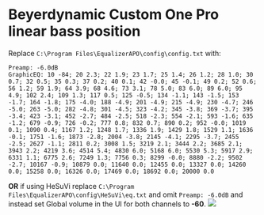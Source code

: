 # Beyerdynamic Custom One Pro linear bass position
Replace `C:\Program Files\EqualizerAPO\config\config.txt` with:
```
Preamp: -6.0dB
GraphicEQ: 10 -84; 20 2.3; 22 1.9; 23 1.7; 25 1.4; 26 1.2; 28 1.0; 30 0.7; 32 0.5; 35 0.3; 37 0.2; 40 0.1; 42 -0.0; 45 -0.1; 49 0.2; 52 0.6; 56 1.2; 59 1.9; 64 3.9; 68 4.6; 73 3.1; 78 5.0; 83 6.0; 89 6.0; 95 4.9; 102 2.4; 109 1.3; 117 0.5; 125 -0.5; 134 -1.1; 143 -1.5; 153 -1.7; 164 -1.8; 175 -4.0; 188 -4.9; 201 -4.9; 215 -4.9; 230 -4.7; 246 -5.0; 263 -5.0; 282 -4.8; 301 -4.5; 323 -4.2; 345 -3.8; 369 -3.7; 395 -3.4; 423 -3.1; 452 -2.7; 484 -2.5; 518 -2.3; 554 -2.1; 593 -1.6; 635 -1.2; 679 -0.9; 726 -0.2; 777 0.8; 832 0.7; 890 0.2; 952 -0.0; 1019 0.1; 1090 0.4; 1167 1.2; 1248 1.7; 1336 1.9; 1429 1.8; 1529 1.1; 1636 -0.1; 1751 -1.6; 1873 -2.8; 2004 -3.8; 2145 -4.1; 2295 -3.7; 2455 -2.5; 2627 -1.1; 2811 0.2; 3008 1.5; 3219 2.1; 3444 2.2; 3685 2.1; 3943 2.2; 4219 3.6; 4514 5.4; 4830 6.0; 5168 6.0; 5530 5.3; 5917 2.9; 6331 1.1; 6775 2.6; 7249 1.3; 7756 0.3; 8299 -0.0; 8880 -2.2; 9502 -2.7; 10167 -0.9; 10879 0.0; 11640 0.0; 12455 0.0; 13327 0.0; 14260 0.0; 15258 0.0; 16326 0.0; 17469 0.0; 18692 0.0; 20000 0.0
```
**OR** if using HeSuVi replace `C:\Program Files\EqualizerAPO\config\HeSuVi\eq.txt` and omit `Preamp: -6.0dB` and instead set Global volume in the UI for both channels to **-60**.
![](https://raw.githubusercontent.com/jaakkopasanen/AutoEq/master/results/Sonoma%20Model%20One/headphoncecom/onear/Beyerdynamic%20Custom%20One%20Pro%20linear%20bass%20position/Beyerdynamic%20Custom%20One%20Pro%20linear%20bass%20position.png)